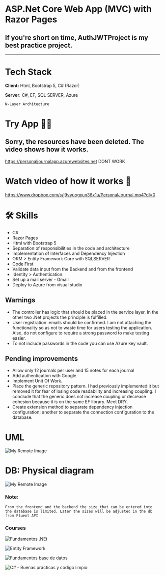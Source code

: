 # ASP.Net Core Web App (MVC) with Razor Pages

## If you're short on time, AuthJWTProject is my best practice project.
---
# Tech Stack

**Client:** Html, Bootstrap 5, C# (Razor)

**Server:** C#, EF, SQL SERVER, Azure

```bash
N-Layer Architecture
```
# Try App 👩‍💻
## Sorry, the resources have been deleted. The video shows how it works.
https://personaljournalapp.azurewebsites.net  DONT WORK


# Watch video of how it works 🎥

https://www.dropbox.com/s/j9vyuogxun36x1u/PersonalJournal.mp4?dl=0

# 🛠 Skills
* C#
* Razor Pages
* Html with Bootstrap 5
* Separation of responsibilities in the code and architecture
* Implementation of Interfaces and Dependency Injection
* ORM > Entity Framework Core with SQLSERVER
* Code First
* Validate data input from the Backend and from the frontend
* Identity > Authentication
* Set up a mail server - Gmail
* Deploy to Azure from visual studio

## Warnings

* The controller has logic that should be placed in the service layer. In the other two .Net projects the principle is fulfilled.
* User registration: emails should be confirmed. I am not attaching the functionality so as not to waste time for users testing the application. Also, do not configure to require a strong password to make testing easier.
* To not include passwords in the code you can use Azure key vault.

## Pending improvements

* Allow only 12 journals per user and 15 notes for each journal
* Add authentication with Google.
* Implement Unit Of Work.
* Place the generic repository pattern. I had previously implemented it but removed it for fear of losing code readability and increasing coupling. I conclude that the generic does not increase coupling or decrease cohesion because it is on the same EF library. Meet DRY.
* Create extension method to separate dependency injection configuration; another to separate the connection configuration to the database.

# UML

![My Remote Image](https://ucd7d4f679ccb60f3d885b25757a.previews.dropboxusercontent.com/p/thumb/ABvoHb5VVLn4ItJ572wVW0qFl8CMyn85lsSUwjwn-vkGXzvGtmU7Mc3XSVkEvdYsSTd7mgyT4hsNN3AjPcygoKjYDS5oP8k5g0W6WkWefmFQBOCv7l5Tyx1PSAQqivwLE8LXKZVdA4B0Gy37HXOrSor2If6YJ6EHui4Edtrigbk_V0tavvcrd4MbpHtpX2PdZ0T8qO0hiNi2igZ3s8sMOgQ9KDQvK2tcT_tTPr2wG2oZpkdzdO1emU53oDBImZ4XNlZBdd0FKr-zqwO0I_OXTZk-s5XghVUqi384SnAOwuHYzEU8MRyAFNEUZsBM5TnqxVkhoAACA8gzfm_oS2pVVqTNGMcsN1fq4OKpHWO7mC8xzZ5J1dAb6MDU7Jf8Vn6CIj-tS2LSlGdX7wjgEnNEKcoiF1978vkEdu67pJlsmENNqg/p.png)

# DB: Physical diagram

![My Remote Image](https://uc4cd59f6c8edf509b03c56ec526.previews.dropboxusercontent.com/p/thumb/ABtJAI1ZFNp2INoEi9vM9ruxJFun5IE0hHkpmWtr7fi91W3gBcAVBRVWZVs5pC9ZCV5Bk932WVXId0H30RBmv-XJrMyp8t0yxavc1oNRqMoziIu94EuUP91s8qe4SMgKI_MJgVQlvS5MdRUjs1kTVq0AJQlxUalQNBFLlGoZajmomtyXUPVmRnolOPzitkMBjtUKA7b3ZS22mogiXlyclf3eaJazY-ITn2TVtdS94KzGtaM1evsgqgXEs_Dh5bYhp77acDyJH3FnYsEUr74N5PTVR3b7Q3jxDsD6wnd_H689HmqVsQ0qufIeHT4-1-s32WRGI67Bg_E7aTbYXYUqK7Lqpj8fPf_TwIrZodAzDjVgjUgqjm3TlAjXV3Bui4Hi17qWD9Dy0EFe3SxVJf2S3AwQUh68W7zeJx41icevlyQWXg/p.png)

### Note:
    From the frontend and the backend the size that can be entered into the database is limited. Later the sizes will be adjusted in the db from Fluent API

### Courses

![Fundamentos .NEt](https://uca2ef9a28004d7dcebb25761b94.previews.dropboxusercontent.com/p/pdf_img/ABs4M8tt3N2o-Y8blAP6pd6hI_7Z6lcMo6b-hqdWHXKJ3YA_guJhRN-JX3fIB8zfDR15VL35y1zK1BRcUCidPmrihXx_JEFoKlboF_yYWdK1buPVMa4ztWr9KnAV34ynkn6SpfqQXgwRfxHntnJDWZNsrQFqT_HR8v5eiiGNgsh4cmqrzzsZDwJNSPDGvb3xKIn6RZZ1JfoRNZjG8aC4YBIYFonmmZsWNSz2VmE3nGcr-Dow1yz8oaB-1bXQIeVp5qtMw7bIIn73MM1XIkCK-2vW3lEUQU3CNhevKK1cVf7mhliBvnExD6QrHGaiobKDbsaf0V68nReukkkIy1HiukVmAMYpSco3dbk8QGeYIVi997-WphpPZmk1ve0rj2g0swvVFRteP8MXqBoozDiaKi21/p.png?page=0&scale_percent=0)

![Entity Framework](https://ucb3e5c2be55249332d86fbcf259.previews.dropboxusercontent.com/p/pdf_img/ABtAeHr0IB3SZ4t11wW30icDm0-c1fon2O4MtrszevzpMVxuEelNNIWG6FyEkXqm4hIakr8D8FJbBhQOV0M_f6nuRNFluRHPlQ1h7Mo4nTmDpxwz_37kxja3Lr01_q_CSINs-DMlBUI4MuJya6qFO0YG51mwJp08nidKpInkAxNsLE3qqJHpfF8SILboo8LYLEsCjqxQrh4GFxSY1w_dtP9iN0OjfrWL-wtanUVGleBGxMJ6egFXoOt-vevMzzo1f20yTOPWdclzamqzqq0hmjzVMLHKmNtkilbzkTFnRiJuVIU_zywRsVWhpi_Gigy7UGUGgrhLqK_iwEeDteRhxmA4WyKVaSg4SLo6rJPOb9tEUf_vs0Yh9kwviBlr1lrE3VOXt1BB3Q288tRMdVw9qEYU/p.png?page=0&scale_percent=0)

![Fundamentos base de datos](https://uc995d8361d579c970c01b6750e4.previews.dropboxusercontent.com/p/pdf_img/ABvfQK3g-Mj6de6Ex6IoqxHx3D9BtJXnKPwNSXhwT2jbgNyV_GmVvZSjbO73XnxTj1GXz4uEOEUHV4qRoPmZpsYBPgvHr_IVLlR8tjn4vm1-red_ifBApWlnUOvsd6eAvFlbxRA9jFC2CCEf25qTExVBEC6IfqHOXXtJBxKL8ibVOjygCQUYE1i5TI7-QVamrzZpWXGGfFbEmsg18utcx-_wO8A_0mCy5lPNvTokykFeZRQUxeOvI3d4lmos3r_WqGJFDXy15tIjwCdQi63WVf5dn_wQSdSN3soFx_X_luQEse_tNBToSBSVKzTaqD6YQ_KghaHJDZ2p_3o_WLtt-DedZ8-4B8Xc_EdOIs7_HNjipFntms5EfUl7IOy1vzDfEc1gDJqjBClcL81IHYQiWZkZ/p.png?page=0&scale_percent=0)

![C# - Buenas prácticas y código limpio](https://uc9d6dd216beadf871447b22f666.previews.dropboxusercontent.com/p/pdf_img/ABuxzKUG0NqgwTHbJCWV-05mSG8dN7z1gs2OAV_Fc9FS3FvJyrp-JqOV-UQdCAEGyKTBb7PBPRYMICMHVWquIYgGH5DTdWdpRbxip2bAePV7Aoe1cqG1p_pUuXHP2Ml1TUlRWYS9ruWV-TSNQQQ-UFfQY8VMlASpSuHER4MlDNuTJafgfA8z82mttBihwfTIzE5FE0E00rsBf3fHe1oZ9IBpr3fH0XE1RxDA0KMGoBZ2u9Cr_tpyZCJF_F7vEgzGaGwYGAA38GiAudfz6J4_9A9o-p3MXsCjvveEtSs0mluUW_W-9-Na3fx8VEgGpcHGcWQzpgXn36dAVsN4y08yj_ixts_fgV3jfvpPzud1d195-pvYLBPt1piqq1w9qQXTcqo2Q--Wvv1D3W65XNuIKMyz/p.png?page=0&scale_percent=0)